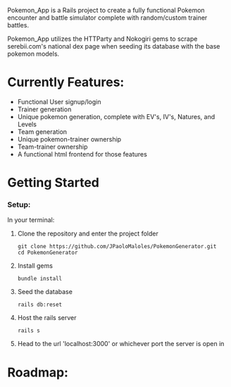 Pokemon_App is a Rails project to create a fully functional Pokemon encounter and battle simulator complete with random/custom trainer battles.

Pokemon_App utilizes the HTTParty and Nokogiri gems to scrape serebii.com's national dex page when seeding its database with the base pokemon models. 
<h1> Currently Features:</h1>
<ul>
  <li> Functional User signup/login </li>
  <li> Trainer generation </li>
  <li> Unique pokemon generation, complete with EV's, IV's, Natures, and Levels  </li>
  <li> Team generation </li>
  <li> Unique pokemon-trainer ownership </li>
  <li> Team-trainer ownership </li>
  <li> A functional html frontend for those features </li>
</ul>

<h1> Getting Started </h1>
<h3> Setup:</h3>
In your terminal:
<div></div>
<ol>
<li>Clone the repository and enter the project folder
<pre><code>git clone https://github.com/JPaoloMaloles/PokemonGenerator.git
cd PokemonGenerator
</code></pre></li>
<li>Install gems
<pre><code>bundle install
</code></pre></li>
<li>Seed the database
<pre><code>rails db:reset
</code></pre></li>
<li>Host the rails server
<pre><code>rails s
</code></pre></li>
<li>Head to the url 'localhost:3000' or whichever port the server is open in</li>
</ol>

<h1> Roadmap:</h1>
